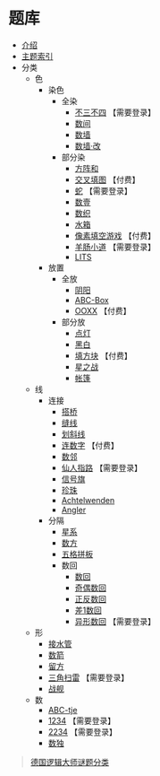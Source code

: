 # 题库
- [介绍](README.md)
- [主题索引](主题索引.md)
- 分类
  - 色
    - 染色
      - 全染
        - [不三不四](http://www.sudokufans.org.cn/lx/n3.index.php?w=10) 【需要登录】
        - [数间](https://cn.puzzle-heyawake.com/)
        - [数墙](https://cn.puzzle-nurikabe.com/)
        - [数墙‧改](https://cn.puzzle-tapa.com/)
      - 部分染
        - [方阵和](https://cn.puzzle-kakurasu.com/)
        - [交叉填图](https://www.conceptispuzzles.com/zh/index.aspx?uri=puzzle/cross-a-pix) 【付费】
        - [蛇](http://www.sudokufans.org.cn/lx/she.index.php?w=10) 【需要登录】
        - [数壹](色/染色/部分/数壹.md)
        - [数织](https://cn.puzzle-nonograms.com/)
        - [水箱](https://cn.puzzle-aquarium.com/)
        - [像素填空游戏](https://www.conceptispuzzles.com/zh/index.aspx?uri=puzzle/fill-a-pix) 【付费】
        - [羊肠小道](http://www.sudokufans.org.cn/lx/sho.index.php?w=10) 【需要登录】
        - [LITS](https://cn.puzzle-lits.com/)
    - 放置
      - 全放
        - [阴阳](色/放置/全/阴阳.md)
        - [ABC-Box](色/放置/全/ABC-Box.md)
        - [OOXX](https://www.conceptispuzzles.com/zh/index.aspx?uri=puzzle/tic-tac-logic) 【付费】
      - 部分放
        - [点灯](色/放置/部分/点灯.md)
        - [黑白](https://cn.puzzle-binairo.com/)
        - [填方块](https://www.conceptispuzzles.com/zh/index.aspx?uri=puzzle/pic-a-pix) 【付费】
        - [星之战](https://cn.puzzle-star-battle.com/)
        - [帐篷](色/放置/部分/帐篷.md)
  - 线
    - 连接
      - [搭桥](线/连接/搭桥.md)
      - [缝线](https://cn.puzzle-stitches.com/)
      - [划斜线](线/连接/划斜线.md)
      - [连数字](https://www.conceptispuzzles.com/zh/index.aspx?uri=puzzle/link-a-pix) 【付费】
      - [数邻](https://cn.puzzle-dominosa.com/)
      - [仙人指路](http://www.sudokufans.org.cn/lx/xrzl.index.php?w=10) 【需要登录】
      - [信号旗](https://cn.puzzle-shingoki.com/)
      - [珍珠](线/连接/珍珠.md)
      - [Achtelwenden](线/连接/Achtelwenden.md)
      - [Angler](线/连接/Angler.md)
    - 分隔
      - [星系](线/分隔/星系.md)
      - [数方](线/分隔/数方.md)
      - [五格拼板](线/分隔/五格拼板.md)
      - 数回
          - [数回](线/分隔/数回/数回.md)
          - [奇偶数回](线/分隔/数回/奇偶数回.md)
          - [正反数回](线/分隔/数回/正反数回.md)
          - [差1数回](线/分隔/数回/差1数回.md)
          - [异形数回](http://www.sudokufans.org.cn/lx/loom.index.php?w=16&h=10) 【需要登录】
  - 形
    - [接水管](https://cn.puzzle-pipes.com/)
    - [数箭](线/分隔/数回/数箭.md)
    - [留方](形/留方.md)
    - [三角扫雷](http://www.sudokufans.org.cn/lx/ms.index.php?w=6) 【需要登录】
    - [战舰](形/战舰.md)
  - 数
    - [ABC-tje](数/ABCtje.md)
    - [1234](http://www.sudokufans.org.cn/lx/game.index.php?type=1234) 【需要登录】
    - [2234](http://www.sudokufans.org.cn/lx/game.index.php?type=2234) 【需要登录】
    - [数独](https://dwz.cn/sudoku)

> [德国逻辑大师谜题分类](http://wiki.logic-masters.de/index.php?title=Kategorie:Systematik/de)
